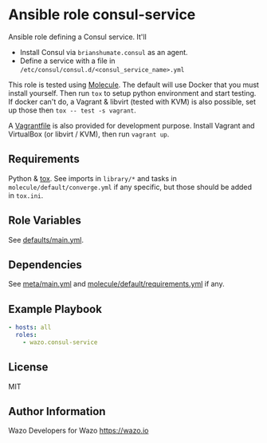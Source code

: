 # Ansible role consul-service

Ansible role defining a Consul service. It'll

- Install Consul via `brianshumate.consul` as an agent.
- Define a service with a file in `/etc/consul/consul.d/<consul_service_name>.yml`

This role is tested using [Molecule](https://molecule.readthedocs.io/). The default will use Docker that you must install yourself. Then run `tox` to setup python environment and start testing. If docker can't do, a Vagrant & libvirt (tested with KVM) is also possible, set up those then `tox -- test -s vagrant`.

A [Vagrantfile](https://www.vagrantup.com/) is also provided for development purpose. Install Vagrant and VirtualBox (or libvirt / KVM), then run `vagrant up`.

## Requirements

Python & [tox](https://tox.readthedocs.io). See imports in `library/*` and tasks in `molecule/default/converge.yml` if any specific, but those should be added in `tox.ini`.

## Role Variables

See [defaults/main.yml](defaults/main.yml).

## Dependencies

See [meta/main.yml](meta/main.yml) and [molecule/default/requirements.yml](molecule/default/requirements.yml) if any.

## Example Playbook

```yaml
- hosts: all
  roles:
    - wazo.consul-service
```

## License

MIT

## Author Information

Wazo Developers for Wazo https://wazo.io
